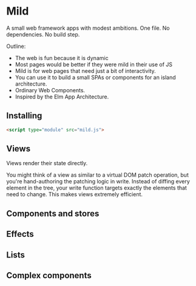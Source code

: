 # Mild

A small web framework apps with modest ambitions. One file. No dependencies. No build step.

Outline:

- The web is fun because it is dynamic
- Most pages would be better if they were mild in their use of JS
- Mild is for web pages that need just a bit of interactivity.
- You can use it to build a small SPAs or components for an island architecture.
- Ordinary Web Components.
- Inspired by the Elm App Architecture.

## Installing

```html
<script type="module" src="mild.js">
```

## Views

Views render their state directly.

You might think of a view as similar to a virtual DOM patch operation, but you're hand-authoring the patching logic in write. Instead of diffing every element in the tree, your write function targets exactly the elements that need to change. This makes views extremely efficient.

## Components and stores

## Effects

## Lists

## Complex components